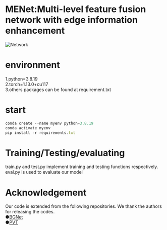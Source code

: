 # MENet:Multi-level feature fusion network with edge information enhancement
![Network](https://github.com/yang19950966666/MENet/assets/150333424/d6f082ca-82b3-44ad-8500-1b8ad3ec4549)

# environment
1.python=3.8.19 <br>
2.torch=1.13.0+cu117  <br>
3.others packages can be found at requirement.txt  <br>
# start
```javascript
conda create --name myenv python=3.8.19
conda activate myenv
pip install -r requirements.txt
```

#  Training/Testing/evaluating
train.py and test.py implement training and testing functions respectively.<br>
eval.py is used to evaluate our model
# Acknowledgement
Our code is extended from the following repositories. We thank the authors for releasing the codes.<br>
●[BGNet](https://github.com/thograce/BGNet)  
●[PVT](https://github.com/whai362/PVT)

